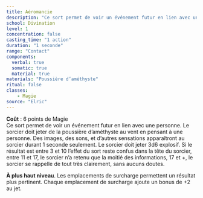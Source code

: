 ```yaml
---
title: Aéromancie
description: "Ce sort permet de voir un événement futur en lien avec une personne."
school: Divination
level: 1
concentration: false
casting_time: "1 action"
duration: "1 seconde"
range: "Contact"
components:
  verbal: true
  somatic: true
  material: true
materials: "Poussière d’améthyste"
ritual: false
classes:
    - Magie
source: "Elric"
---
```

**Coût** : 6 points de Magie  
Ce sort permet de voir un événement futur en lien avec une personne. Le sorcier doit jeter de la poussière d’améthyste au vent en pensant à une personne. Des images, des sons, et d’autres sensations apparaîtront au sorcier durant 1 seconde seulement. Le sorcier doit jeter 3d6 explosif. Si le résultat est entre 3 et 10 l’effet du sort reste confus dans la tête du sorcier, entre 11 et 17, le sorcier n’a retenu que la moitié des informations, 17 et +, le sorcier se rappelle de tout très clairement, sans aucuns doutes.

**À plus haut niveau**. Les emplacements de surcharge permettent un résultat plus pertinent. Chaque emplacement de surcharge ajoute un bonus de +2 au jet.
